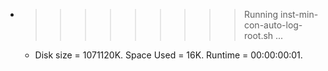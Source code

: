 * >>>>>>>>> Running inst-min-con-auto-log-root.sh ...
  * Disk size = 1071120K. Space Used = 16K. Runtime = 00:00:00:01.
